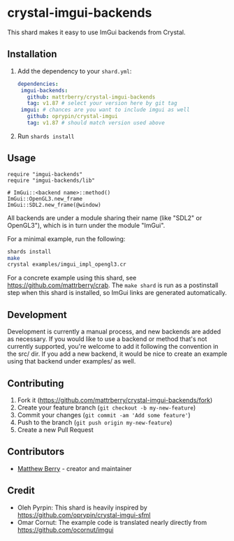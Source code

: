 # crystal-imgui-backends

This shard makes it easy to use ImGui backends from Crystal.

## Installation

1. Add the dependency to your `shard.yml`:

   ```yaml
   dependencies:
    imgui-backends:
      github: mattrberry/crystal-imgui-backends
      tag: v1.87 # select your version here by git tag
    imgui: # chances are you want to include imgui as well
      github: oprypin/crystal-imgui
      tag: v1.87 # should match version used above
   ```

2. Run `shards install`

## Usage

```crystal
require "imgui-backends"
require "imgui-backends/lib"

# ImGui::<backend name>::method()
ImGui::OpenGL3.new_frame
ImGui::SDL2.new_frame(@window)
```

All backends are under a module sharing their name (like "SDL2" or OpenGL3"), which is in turn under the module "ImGui".

For a minimal example, run the following:

```bash
shards install
make
crystal examples/imgui_impl_opengl3.cr
```

For a concrete example using this shard, see https://github.com/mattrberry/crab. The `make shard` is run as a postinstall step when this shard is installed, so ImGui links are generated automatically.

## Development

Development is currently a manual process, and new backends are added as necessary. If you would like to use a backend or method that's not currently supported, you're welcome to add it following the convention in the src/ dir. If you add a new backend, it would be nice to create an example using that backend under examples/ as well.

## Contributing

1. Fork it (<https://github.com/mattrberry/crystal-imgui-backends/fork>)
2. Create your feature branch (`git checkout -b my-new-feature`)
3. Commit your changes (`git commit -am 'Add some feature'`)
4. Push to the branch (`git push origin my-new-feature`)
5. Create a new Pull Request

## Contributors

- [Matthew Berry](https://github.com/mattrberry) - creator and maintainer

## Credit
- Oleh Pyrpin: This shard is heavily inspired by https://github.com/oprypin/crystal-imgui-sfml
- Omar Cornut: The example code is translated nearly directly from https://github.com/ocornut/imgui
